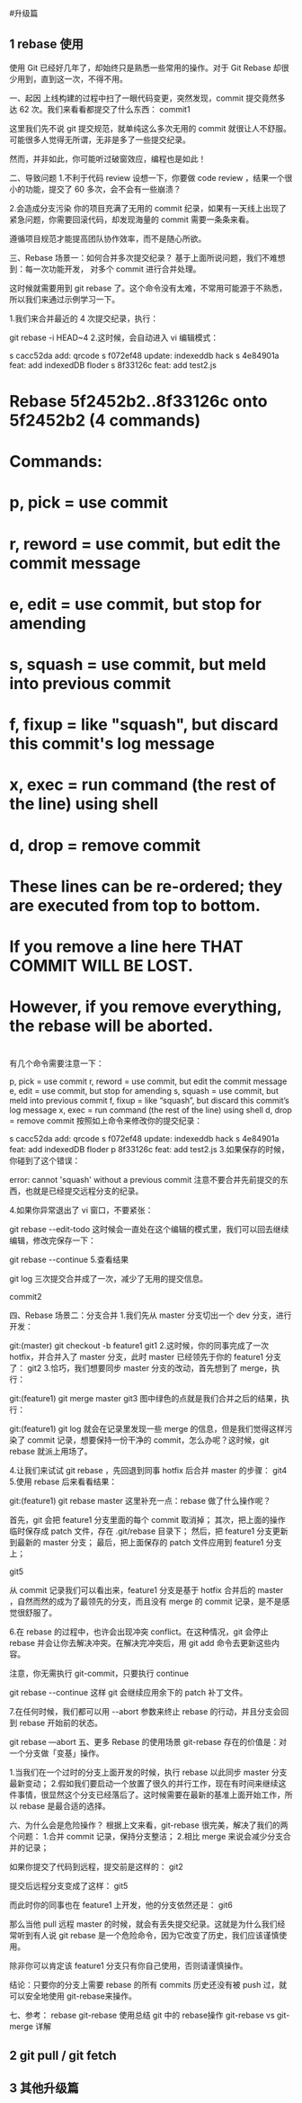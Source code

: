 #升级篇

## 1 rebase  使用
使用 Git 已经好几年了，却始终只是熟悉一些常用的操作。对于 Git Rebase 却很少用到，直到这一次，不得不用。

一、起因
上线构建的过程中扫了一眼代码变更，突然发现，commit 提交竟然多达 62 次。我们来看看都提交了什么东西：
commit1

这里我们先不说 git 提交规范，就单纯这么多次无用的 commit 就很让人不舒服。可能很多人觉得无所谓，无非是多了一些提交纪录。

然而，并非如此，你可能听过破窗效应，编程也是如此！

二、导致问题
1.不利于代码 review
设想一下，你要做 code review ，结果一个很小的功能，提交了 60 多次，会不会有一些崩溃？

2.会造成分支污染
你的项目充满了无用的 commit 纪录，如果有一天线上出现了紧急问题，你需要回滚代码，却发现海量的 commit 需要一条条来看。

遵循项目规范才能提高团队协作效率，而不是随心所欲。

三、Rebase 场景一：如何合并多次提交纪录？
基于上面所说问题，我们不难想到：每一次功能开发， 对多个 commit 进行合并处理。

这时候就需要用到 git rebase 了。这个命令没有太难，不常用可能源于不熟悉，所以我们来通过示例学习一下。

1.我们来合并最近的 4 次提交纪录，执行：

git rebase -i HEAD~4
2.这时候，会自动进入 vi 编辑模式：

s cacc52da add: qrcode
s f072ef48 update: indexeddb hack
s 4e84901a feat: add indexedDB floder
s 8f33126c feat: add test2.js

# Rebase 5f2452b2..8f33126c onto 5f2452b2 (4 commands)
#
# Commands:
# p, pick = use commit
# r, reword = use commit, but edit the commit message
# e, edit = use commit, but stop for amending
# s, squash = use commit, but meld into previous commit
# f, fixup = like "squash", but discard this commit's log message
# x, exec = run command (the rest of the line) using shell
# d, drop = remove commit
#
# These lines can be re-ordered; they are executed from top to bottom.
#
# If you remove a line here THAT COMMIT WILL BE LOST.
#
# However, if you remove everything, the rebase will be aborted.
#
有几个命令需要注意一下：

p, pick = use commit
r, reword = use commit, but edit the commit message
e, edit = use commit, but stop for amending
s, squash = use commit, but meld into previous commit
f, fixup = like “squash”, but discard this commit’s log message
x, exec = run command (the rest of the line) using shell
d, drop = remove commit
按照如上命令来修改你的提交纪录：

s cacc52da add: qrcode
s f072ef48 update: indexeddb hack
s 4e84901a feat: add indexedDB floder
p 8f33126c feat: add test2.js
3.如果保存的时候，你碰到了这个错误：

error: cannot 'squash' without a previous commit
注意不要合并先前提交的东西，也就是已经提交远程分支的纪录。

4.如果你异常退出了 vi 窗口，不要紧张：

git rebase --edit-todo
这时候会一直处在这个编辑的模式里，我们可以回去继续编辑，修改完保存一下：

git rebase --continue
5.查看结果

git log
三次提交合并成了一次，减少了无用的提交信息。

commit2

四、Rebase 场景二：分支合并
1.我们先从 master 分支切出一个 dev 分支，进行开发：

git:(master) git checkout -b feature1
git1
2.这时候，你的同事完成了一次 hotfix，并合并入了 master 分支，此时 master 已经领先于你的 feature1 分支了：
git2
3.恰巧，我们想要同步 master 分支的改动，首先想到了 merge，执行：

git:(feature1) git merge master
git3
图中绿色的点就是我们合并之后的结果，执行：

git:(feature1) git log
就会在记录里发现一些 merge 的信息，但是我们觉得这样污染了 commit 记录，想要保持一份干净的 commit，怎么办呢？这时候，git rebase 就派上用场了。

4.让我们来试试 git rebase ，先回退到同事 hotfix 后合并 master 的步骤：
git4
5.使用 rebase 后来看看结果：

git:(feature1) git rebase master
这里补充一点：rebase 做了什么操作呢？

首先，git 会把 feature1 分支里面的每个 commit 取消掉；
其次，把上面的操作临时保存成 patch 文件，存在 .git/rebase 目录下；
然后，把 feature1 分支更新到最新的 master 分支；
最后，把上面保存的 patch 文件应用到 feature1 分支上；

git5

从 commit 记录我们可以看出来，feature1 分支是基于 hotfix 合并后的 master ，自然而然的成为了最领先的分支，而且没有 merge 的 commit 记录，是不是感觉很舒服了。

6.在 rebase 的过程中，也许会出现冲突 conflict。在这种情况，git 会停止 rebase 并会让你去解决冲突。在解决完冲突后，用 git add 命令去更新这些内容。

注意，你无需执行 git-commit，只要执行 continue

git rebase --continue
这样 git 会继续应用余下的 patch 补丁文件。

7.在任何时候，我们都可以用 --abort 参数来终止 rebase 的行动，并且分支会回到 rebase 开始前的状态。

git rebase —abort
五、更多 Rebase 的使用场景
git-rebase 存在的价值是：对一个分支做「变基」操作。

1.当我们在一个过时的分支上面开发的时候，执行 rebase 以此同步 master 分支最新变动；
2.假如我们要启动一个放置了很久的并行工作，现在有时间来继续这件事情，很显然这个分支已经落后了。这时候需要在最新的基准上面开始工作，所以 rebase 是最合适的选择。

六、为什么会是危险操作？
根据上文来看，git-rebase 很完美，解决了我们的两个问题：
1.合并 commit 记录，保持分支整洁；
2.相比 merge 来说会减少分支合并的记录；

如果你提交了代码到远程，提交前是这样的：
git2

提交后远程分支变成了这样：
git5

而此时你的同事也在 feature1 上开发，他的分支依然还是：
git6

那么当他 pull 远程 master 的时候，就会有丢失提交纪录。这就是为什么我们经常听到有人说 git rebase 是一个危险命令，因为它改变了历史，我们应该谨慎使用。

除非你可以肯定该 feature1 分支只有你自己使用，否则请谨慎操作。

结论：只要你的分支上需要 rebase 的所有 commits 历史还没有被 push 过，就可以安全地使用 git-rebase来操作。

七、参考：
rebase
git-rebase 使用总结
git 中的 rebase操作
git-rebase vs git-merge 详解

## 2 git pull / git fetch

## 3 其他升级篇